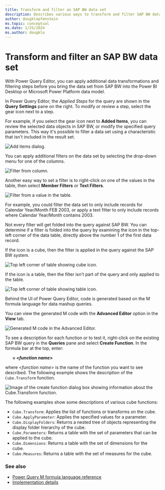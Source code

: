 ```yaml
---
title: Transform and filter an SAP BW data set
description: Describes various ways to transform and filter SAP BW data sets in the Power Query Editor.
author: dougklopfenstein
ms.topic: conceptual
ms.date: 1/25/2024
ms.author: dougklo
---
```


# Transform and filter an SAP BW data set

With Power Query Editor, you can apply additional data transformations and filtering steps before you bring the data set from SAP BW into the Power BI Desktop or Microsoft Power Platform data model.

In Power Query Editor, the *Applied Steps* for the query are shown in the **Query Settings** pane on the right. To modify or review a step, select the gear icon next to a step.

For example, if you select the gear icon next to **Added Items**, you can review the selected data objects in SAP BW, or modify the specified query parameters. This way it's possible to filter a data set using a characteristic that isn't included in the result set.

![Add items dialog.](add-items-dialog.png)

You can apply additional filters on the data set by selecting the drop-down menu for one of the columns. 

![Filter from column.](filter-from-column.png)

Another easy way to set a filter is to right-click on one of the values in the table, then select **Member Filters** or **Text Filters**.

![Filter from a value in the table.](filter-from-table-value.png)

For example, you could filter the data set to only include records for Calendar Year/Month FEB 2003, or apply a text filter to only include records where Calendar Year/Month contains 2003.

Not every filter will get folded into the query against SAP BW. You can determine if a filter is folded into the query by examining the icon in the top-left corner of the data table, directly above the number 1 of the first data record.

If the icon is a cube, then the filter is applied in the query against the SAP BW system.

![Top left corner of table showing cube icon.](cube-icon.png)

If the icon is a table, then the filter isn't part of the query and only applied to the table.

![Top left corner of table showing table icon.](table-icon.png)

Behind the UI of Power Query Editor, code is generated based on the M formula language for data mashup queries.

You can view the generated M code with the **Advanced Editor** option in the **View** tab.

![Generated M code in the Advanced Editor.](generated-m-code.png)

To see a description for each function or to test it, right-click on the existing SAP BW query in the **Queries** pane and select **Create Function**. In the formula bar at the top, enter:

&nbsp;&nbsp;&nbsp;&nbsp;&nbsp;&nbsp;**= \<_function name_>**

where <_function name_> is the name of the function you want to see described. The following example shows the description of the `Cube.Transform` function.

![Image of the create function dialog box showing information about the Cube.Transform function.](cube-transform-definition.png)

The following examples show some descriptions of various cube functions:

* `Cube.Transform`: Applies the list of functions or transforms on the cube.
* `Cube.ApplyParameter`: Applies the specified values for a parameter.
* `Cube.DisplayFolders`: Returns a nested tree of objects representing the display folder hierarchy of the cube.
* `Cube.Parameters`: Returns a table with the set of parameters that can be applied to the cube.
* `Cube.Dimensions`: Returns a table with the set of dimensions for the cube.
* `Cube.Measures`: Returns a table with the set of measures for the cube.

### See also

* [Power Query M formula language reference](/powerquery-m/)
* [Implementation details](implementation-details.md)